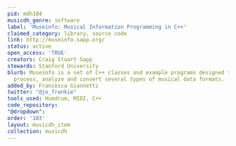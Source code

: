 ```yaml
---
pid: mdh104
musicdh_genre: software
label: 'Museinfo: Musical Information Programming in C++'
claimed_category: library, source code
link: http://museinfo.sapp.org/
status: active
open_access: 'TRUE'
creators: Craig Stuart Sapp
stewards: Stanford University
blurb: Museinfo is a set of C++ classes and example programs designed to be used to
  process, analyze and convert several types of musical data formats.
added_by: Francesca Giannetti
twitter: "@jo_frankie"
tools_used: Humdrum, MIDI, C++
code_repository: 
"@dropdown": 
order: '103'
layout: musicdh_item
collection: musicdh
---
```

